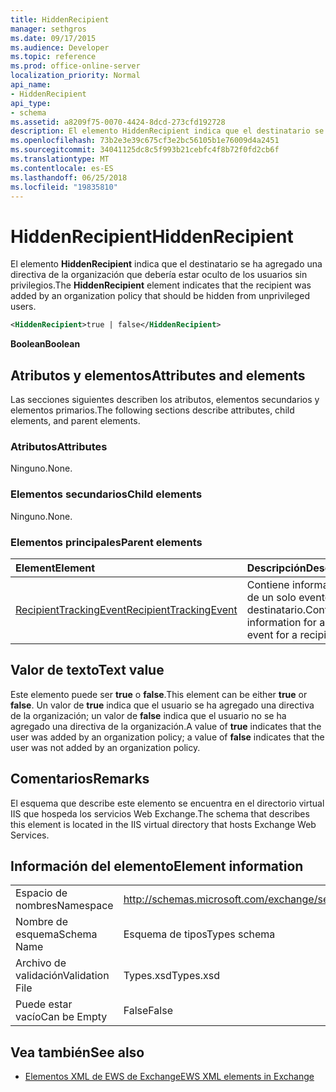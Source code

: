 ```yaml
---
title: HiddenRecipient
manager: sethgros
ms.date: 09/17/2015
ms.audience: Developer
ms.topic: reference
ms.prod: office-online-server
localization_priority: Normal
api_name:
- HiddenRecipient
api_type:
- schema
ms.assetid: a8209f75-0070-4424-8dcd-273cfd192728
description: El elemento HiddenRecipient indica que el destinatario se ha agregado una directiva de la organización que debería estar oculto de los usuarios sin privilegios.
ms.openlocfilehash: 73b2e3e39c675cf3e2bc56105b1e76009d4a2451
ms.sourcegitcommit: 34041125dc8c5f993b21cebfc4f8b72f0fd2cb6f
ms.translationtype: MT
ms.contentlocale: es-ES
ms.lasthandoff: 06/25/2018
ms.locfileid: "19835810"
---
```

# <a name="hiddenrecipient"></a><span data-ttu-id="56833-103">HiddenRecipient</span><span class="sxs-lookup"><span data-stu-id="56833-103">HiddenRecipient</span></span>

<span data-ttu-id="56833-104">El elemento **HiddenRecipient** indica que el destinatario se ha agregado una directiva de la organización que debería estar oculto de los usuarios sin privilegios.</span><span class="sxs-lookup"><span data-stu-id="56833-104">The **HiddenRecipient** element indicates that the recipient was added by an organization policy that should be hidden from unprivileged users.</span></span> 
  
```XML
<HiddenRecipient>true | false</HiddenRecipient>
```

 <span data-ttu-id="56833-105">**Boolean**</span><span class="sxs-lookup"><span data-stu-id="56833-105">**Boolean**</span></span>
## <a name="attributes-and-elements"></a><span data-ttu-id="56833-106">Atributos y elementos</span><span class="sxs-lookup"><span data-stu-id="56833-106">Attributes and elements</span></span>

<span data-ttu-id="56833-107">Las secciones siguientes describen los atributos, elementos secundarios y elementos primarios.</span><span class="sxs-lookup"><span data-stu-id="56833-107">The following sections describe attributes, child elements, and parent elements.</span></span>
  
### <a name="attributes"></a><span data-ttu-id="56833-108">Atributos</span><span class="sxs-lookup"><span data-stu-id="56833-108">Attributes</span></span>

<span data-ttu-id="56833-109">Ninguno.</span><span class="sxs-lookup"><span data-stu-id="56833-109">None.</span></span>
  
### <a name="child-elements"></a><span data-ttu-id="56833-110">Elementos secundarios</span><span class="sxs-lookup"><span data-stu-id="56833-110">Child elements</span></span>

<span data-ttu-id="56833-111">Ninguno.</span><span class="sxs-lookup"><span data-stu-id="56833-111">None.</span></span>
  
### <a name="parent-elements"></a><span data-ttu-id="56833-112">Elementos principales</span><span class="sxs-lookup"><span data-stu-id="56833-112">Parent elements</span></span>

|<span data-ttu-id="56833-113">**Element**</span><span class="sxs-lookup"><span data-stu-id="56833-113">**Element**</span></span>|<span data-ttu-id="56833-114">**Descripción**</span><span class="sxs-lookup"><span data-stu-id="56833-114">**Description**</span></span>|
|:-----|:-----|
|[<span data-ttu-id="56833-115">RecipientTrackingEvent</span><span class="sxs-lookup"><span data-stu-id="56833-115">RecipientTrackingEvent</span></span>](recipienttrackingevent.md) <br/> |<span data-ttu-id="56833-116">Contiene información de un solo evento de un destinatario.</span><span class="sxs-lookup"><span data-stu-id="56833-116">Contains information for a single event for a recipient.</span></span>  <br/> |
   
## <a name="text-value"></a><span data-ttu-id="56833-117">Valor de texto</span><span class="sxs-lookup"><span data-stu-id="56833-117">Text value</span></span>

<span data-ttu-id="56833-118">Este elemento puede ser **true** o **false**.</span><span class="sxs-lookup"><span data-stu-id="56833-118">This element can be either **true** or **false**.</span></span> <span data-ttu-id="56833-119">Un valor de **true** indica que el usuario se ha agregado una directiva de la organización; un valor de **false** indica que el usuario no se ha agregado una directiva de la organización.</span><span class="sxs-lookup"><span data-stu-id="56833-119">A value of **true** indicates that the user was added by an organization policy; a value of **false** indicates that the user was not added by an organization policy.</span></span> 
  
## <a name="remarks"></a><span data-ttu-id="56833-120">Comentarios</span><span class="sxs-lookup"><span data-stu-id="56833-120">Remarks</span></span>

<span data-ttu-id="56833-121">El esquema que describe este elemento se encuentra en el directorio virtual IIS que hospeda los servicios Web Exchange.</span><span class="sxs-lookup"><span data-stu-id="56833-121">The schema that describes this element is located in the IIS virtual directory that hosts Exchange Web Services.</span></span>
  
## <a name="element-information"></a><span data-ttu-id="56833-122">Información del elemento</span><span class="sxs-lookup"><span data-stu-id="56833-122">Element information</span></span>

|||
|:-----|:-----|
|<span data-ttu-id="56833-123">Espacio de nombres</span><span class="sxs-lookup"><span data-stu-id="56833-123">Namespace</span></span>  <br/> |http://schemas.microsoft.com/exchange/services/2006/types  <br/> |
|<span data-ttu-id="56833-124">Nombre de esquema</span><span class="sxs-lookup"><span data-stu-id="56833-124">Schema Name</span></span>  <br/> |<span data-ttu-id="56833-125">Esquema de tipos</span><span class="sxs-lookup"><span data-stu-id="56833-125">Types schema</span></span>  <br/> |
|<span data-ttu-id="56833-126">Archivo de validación</span><span class="sxs-lookup"><span data-stu-id="56833-126">Validation File</span></span>  <br/> |<span data-ttu-id="56833-127">Types.xsd</span><span class="sxs-lookup"><span data-stu-id="56833-127">Types.xsd</span></span>  <br/> |
|<span data-ttu-id="56833-128">Puede estar vacío</span><span class="sxs-lookup"><span data-stu-id="56833-128">Can be Empty</span></span>  <br/> |<span data-ttu-id="56833-129">False</span><span class="sxs-lookup"><span data-stu-id="56833-129">False</span></span>  <br/> |
   
## <a name="see-also"></a><span data-ttu-id="56833-130">Vea también</span><span class="sxs-lookup"><span data-stu-id="56833-130">See also</span></span>



- [<span data-ttu-id="56833-131">Elementos XML de EWS de Exchange</span><span class="sxs-lookup"><span data-stu-id="56833-131">EWS XML elements in Exchange</span></span>](ews-xml-elements-in-exchange.md)

